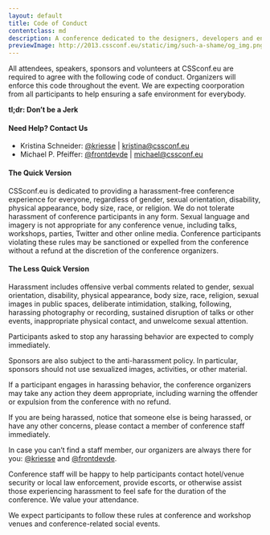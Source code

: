 ```yaml
---
layout: default
title: Code of Conduct
contentclass: md
description: A conference dedicated to the designers, developers and engineers who build the world’s most engaging user interfaces.
previewImage: http://2013.cssconf.eu/static/img/such-a-shame/og_img.png
---
```


  
All attendees, speakers, sponsors and volunteers at CSSconf.eu are required to agree with the following code of conduct. Organizers will enforce this code throughout the event. We are expecting coorporation from all participants to help ensuring a safe environment for everybody.

**tl;dr: Don’t be a Jerk**

#### Need Help? Contact Us

* Kristina Schneider: [@kriesse](https://twitter.com/kriesse) | [kristina@cssconf.eu](mailto:kristina@cssconf.eu)
* Michael P. Pfeiffer: [@frontdevde](https://twitter.com/frontdevde) | [michael@cssconf.eu](mailto:michael@cssconf.eu)

#### The Quick Version

CSSconf.eu is dedicated to providing a harassment-free conference experience for everyone, regardless of gender, sexual orientation, disability, physical appearance, body size, race, or religion. We do not tolerate harassment of conference participants in any form. Sexual language and imagery is not appropriate for any conference venue, including talks, workshops, parties, Twitter and other online media. Conference participants violating these rules may be sanctioned or expelled from the conference without a refund at the discretion of the conference organizers.

#### The Less Quick Version

Harassment includes offensive verbal comments related to gender, sexual orientation, disability, physical appearance, body size, race, religion, sexual images in public spaces, deliberate intimidation, stalking, following, harassing photography or recording, sustained disruption of talks or other events, inappropriate physical contact, and unwelcome sexual attention.

Participants asked to stop any harassing behavior are expected to comply immediately.

Sponsors are also subject to the anti-harassment policy. In particular, sponsors should not use sexualized images, activities, or other material.

If a participant engages in harassing behavior, the conference organizers may take any action they deem appropriate, including warning the offender or expulsion from the conference with no refund.

If you are being harassed, notice that someone else is being harassed, or have any other concerns, please contact a member of conference staff immediately.

In case you can’t find a staff member, our organizers are always there for you: [@kriesse](https://twitter.com/kriesse) and [@frontdevde](https://twitter.com/frontdevde).

Conference staff will be happy to help participants contact hotel/venue security or local law enforcement, provide escorts, or otherwise assist those experiencing harassment to feel safe for the duration of the conference. We value your attendance.

We expect participants to follow these rules at conference and workshop venues and conference-related social events.
